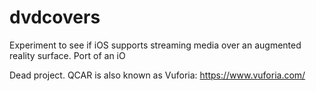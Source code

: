 # dvdcovers
Experiment to see if iOS supports streaming media over an augmented reality surface. Port of an iO

Dead project. QCAR is also known as Vuforia: https://www.vuforia.com/
